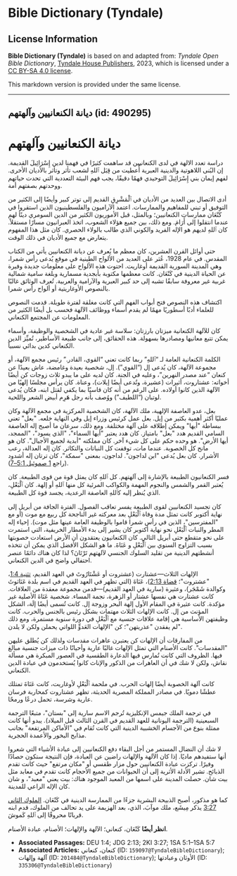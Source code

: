 # Bible Dictionary (Tyndale)

## License Information

**Bible Dictionary (Tyndale)** is based on and adapted from: _Tyndale Open Bible Dictionary_, [Tyndale House Publishers](https://tyndaleopenresources.com/), 2023, which is licensed under a [CC BY-SA 4.0 license](https://creativecommons.org/licenses/by-sa/4.0/legalcode.en).

This markdown version is provided under the same license.



--------------------------------

## ديانة الكنعانيين وآلهتهم (id: 490295)

ديانة الكنعانيين وآلهتهم
========================

دراسة تعدد الالهة في لدى الكنعانيين قد ساهمت كثيرًا في فهمنا لدين إِسْرَائِيلَ القديمة. إن البُنى اللاهوتية والدينية العبرية أُعطيت من قِبَل ٱللهِ لشعب تأثر وتأثر بالأديان الأخرى. لفهم إيمان بني إِسْرَائِيلَ التوحيدي فهمًا دقيقًا، يجب فهم البيئة التعددية التي تحدت حياتهم ووحدتهم بصفتهم أمة.

أدى الاتصال بين العديد من الأديان في ٱلْمَشْرِقِ القديم إلى توتر كبير وأيضًا إلى الكثير من التوفيق أو تبني للمفاهيم والممارسات. اعتمد الآراميون والفلسطينيون الذين استقروا في كَنْعَان ممارسات الكنعانيين؛ وبالمثل، قبل الأموريون الكثير من الدين السومري دينًأ لهم عندما انتقلوا إلى أَرَامَ. ومع ذلك، بين جميع هؤلاء الشعوب، اتخذ العبرانيون مسارًا مستقلاً. كان ٱللهِ لديهم هو الإله الفريد والكوني الذي طالب بالولاء الحصري. كان مثل هذا المفهوم يتعارض مع جميع الأديان في ذلك الوقت.

حتى أوائل القرن العشرين، كان معظم ما يُعرف عن ديانة الكنعانيين يأتي من الكتاب المقدس. في عام 1928، عُثر على العديد من الألواح الطينية في موقع يُدعى رأس شمرا، وهي المدينة السورية القديمة أوغاريت. احتوت هذه الألواح على معلومات جديدة وفيرة عن الحياة الدينية في كَنْعَان. كانت معظمها مكتوبة بأبجدية مسمارية وبلغة سامية شمالية غربية غير معروفة سابقًا تشبه إلى حد كبير العبرية والآرامية والعربية. تُعرف الوثائق غالبًا بالنصوص الأوغاريتية أو ألواح رأس شمرا.

اكتشاف هذه النصوص فتح أبواب الفهم التي كانت مغلقة لفترة طويلة. قدمت النصوص للعلماء أدبًا أسطوريًا مهمًا لم يقدم أسماء ووظائف الآلهة فحسب بل أيضًا الكثير من المعلومات عن المجتمع الكنعاني.

كان للآلهة الكنعانية ميزتان بارزتان: سلاسة غير عادية في الشخصية والوظيفة، وأسماء يمكن تتبع معانيها ومصادرها بسهولة. هذه الحقائق، إلى جانب طبيعة الأساطير، تُميِّز الدين الكنعاني كدين بدائي نسبياً.

الكلمة الكنعانية العامة لـ “ٱللهِ” ربما كانت تعني “القوي، القادر.” رئيس مجمع الآلهة، أو مجموعة الآلهة، كان يُدعى إل (“القوي”). إل، شخصية بعيدة وغامضة، عاش بعيدًا عن كنعان “عند مصدر النهرين”، وعليه في الجنة. كان لديه على ما يبدو ثلاث زوجات كن أيضًا أخواته: عشتاروت، أثيرات (عشيرة، وتُدعى أيضًا إيلات)، وعناة. كان يرأس مجلسًا إلهيًا من الآلهة الذين كانوا أولاده. على الرغم من أنه كان قاسيًا بما يكفي لقتل ابنه، فكان يُدعى لوتبان (“اللطيف”) ووُصف بأنه رجل هَرِم أبيض الشعر واللحية.

بعل، عدو العاصفة الإلهية، ملك الآلهة، كان الشخصية المركزية في مجمع الآلهة وكان عمليًا أكثر أهمية بكثير من إيل. بعل عمل كرئيس وزراء إيل وفي النهاية خلعه. "بعل" تعني ببساطة "أيها" ويمكن إطلاقه على آلهة مختلفة. ومع ذلك، سرعان ما أصبح إله العاصفة السامي القديم هدد "بعل" بامتياز. كان هدد يعتبر "أيها السماء"، "الذي يسود"، "الممجد، أيها الأرض". هو وحده حكم على كل شيء آخر. كان مملكته "أبدية لجميع الأجيال". كان هو مانح كل الخصوبة. عندما مات، توقفت كل النباتات والتكاثر. كان إله العدالة، رعب الأشرار. كان بعل يُدعى "ابن لداجون". لداجون، بمعنى "سمكة"، كان ترتان إله أشدود (راجع [1 صموئيل 5:1–7](https://ref.ly/1Sam5:1-1Sam5:7)).

فسر الكنعانيون الطبيعة بالإشارة إلى آلهتهم. كل ٱللهِ كان يمثل قوة من قوى الطبيعة. كان يُعتبر القمر والشمس والنجوم المهمة والكواكب المرئية كل منها ٱللهِ أو إلهة. كان ٱلْبَعْلِ، الذي يُنظر إليه كٱللهِ العاصفة الرعدية، يجسد قوة كل الطبيعة.

كان تجسيد الكنعانيين لقوى الطبيعة يفسر تعاقب الفصول. الفترة الجافة من أبريل إلى نهاية أكتوبر كانت تمثل مدة وفاة ٱلْبَعْلِ بعد معركته غير الناجحة كل ربيع مع موت (أو مع "المفترسين"، الذين في رأس شمرا قاموا بالوظيفة العامة عينها مثل موت). إحياء إله المطر والنبات ٱلْبَعْلِ نحو نهاية أكتوبر كان يشير إلى بدء الأمطار الخريفية، التي استمرت على نحو متقطع حتى أبريل التالي. كان الكنعانيون يعتقدون أن الأرض استعادت خصوبتها بسبب التزاوج السنوي بين ٱلْبَعْلِ و عَنَاةَ. ما هو الشكل الأفضل الذي يمكن أن تتخذه أنشطتهم الدينية من تقليد السلوك الجنسي لآلهتهم تَرْتَانَ؟ لذا كان هناك دائمًا عنصر احتفالي واضح في الدين الكنعاني.

الإلهات الثلاث—عشتارت (عشتروت أو عَشْتَارُوثَ في العهد القديم، [تثنية 1:4](https://ref.ly/Deut1:4)، "عشتروت"؛ [قضاة 2:13](https://ref.ly/Judg2:13))، عَنَاةَ (التي تظهر في العهد القديم في اسم بلدة عَنَاثوثَ وكوالدة شَمْجَر)، وعثيرة (سارية في العهد القديم)—قدمن مجموعة معقدة من العلاقات. كانت عشتارت هي نفسها عشتار أو الزهرة، نجمة المساء. شخصية عَنَاةَ الأصلية غير مؤكدة. كانت عثيرة في المقام الأول إلهة البحر وزوجة إل. كانت تُسمى أيضًا إلَة، الشكل المؤنث من إل. كانت الإلهات الثلاث مهتمات بشكل رئيس بالجنس والحرب. كانت وظيفتهن الأساسية هي إقامة علاقات جنسية مع ٱلْبَعْلِ في دورة سنوية مستمرة، ومع ذلك لم يفقدن "عذريتهن"؛ كن "الإلهات العَدوٍّ اللواتي يحملن ولكن لا يلدن".

من المفارقات أن الإلهات كن يعتبرن عاهرات مقدسات ولذلك كن يُطلق عليهن "المقدسات". كانت الأصنام التي تمثل الإلهات غالبًا عارية وأحيانًا ذات ميزات جنسية مبالغ فيها. الظروف التي كانت تُمارس فيها الدعارة الطقسية في العصور المبكرة هي مسألة نقاش، ولكن لا شك في أن العاهرات من الذكور والإناث كانوا يُستخدمون في عبادة الدين الكنعاني.

كانت آلهة الخصوبة أيضًا إلهات الحرب. في ملحمة ٱلْبَعْلِ لأوغاريت، كانت عَنَاةَ تمتلك عطشًا دمويًا. في مصادر المملكة المصرية الحديثة، تظهر عشتاروت كمحاربة فرسان عارية وشرسة، تحمل درعًا ورمحًا.

في ترجمة الملك جيمس الإنكليزية تُرجم الاسم سارية إلى "بستان"، متبعًا الترجمة السبعينية (الترجمة اليونانية للعهد القديم في القرن الثالث قبل الميلاد). يبدو أنها كانت ممثلة بنوع من الأجسام الخشبية الدينية التي كانت تُقام في "الأماكن المرتفعة" بجانب مذابح البخور والأعمدة الحجرية.

لا شك أن النضال المستمر من أجل البقاء دفع الكنعانيين إلى عبادة الأشياء التي شعروا أنها ستفيدهم ماديًا. إذا كان الآلهة والإلهات راضين عن العبادة، فإن النتيجة ستكون حصادًا وفيرًا. تركزت عبادة الكنعانيين حول مزار طقسي أو "مكان مرتفع" حيث كانت تقدم الذبائح. تشير الأدلة الأثرية إلى أن الحيوانات من جميع الأحجام كانت تقدم في معابد مثل بيت شان. حصلت المدينة على اسمها من المعبد الموجود هناك: بيت يعني "معبد"، و شان كان الإله الراعي للمدينة.

كما هو مذكور، أصبح الذبيحة البشرية جزءًا من الممارسة الدينية في كَنْعَان. [الملوك الثاني 3:27](https://ref.ly/2Kgs3:27) يذكر مِيشَع، ملك موآبَ، الذي، بعد الهزيمة على يد تحالف من الملوك، قدم ابنه قربانًا محروقًا إلى ٱللهِ كَموشَ.

**انظر أيضًا** كَنْعَان، كنعاني؛ الآلهة والإلهات؛ الأصنام، عبادة الأصنام.

* **Associated Passages:** DEU 1:4; JDG 2:13; 2KI 3:27; 1SA 5:1–1SA 5:7
* **Associated Articles:** كنعان، كنعاني (ID: `159097@TyndaleBibleDictionary`); آلهة وإلهات (ID: `201484@TyndaleBibleDictionary`); الأوثان وعبادتها (ID: `335306@TyndaleBibleDictionary`)

